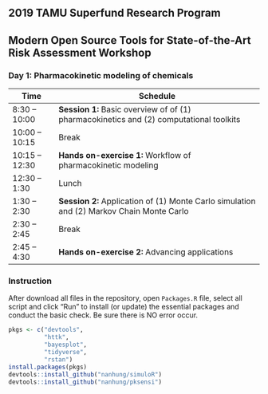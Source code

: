 ## 2019 TAMU Superfund Research Program
## Modern Open Source Tools for State-of-the-Art Risk Assessment Workshop
### Day 1: Pharmacokinetic modeling of chemicals

|Time|Schedule  |
|---|---|
|8:30 – 10:00	| **Session 1:** Basic overview of of (1) pharmacokinetics and (2) computational toolkits  |
|10:00 – 10:15|  Break  |
|10:15 – 12:30|  **Hands on-exercise 1:** Workflow of pharmacokinetic modeling  |
|12:30 – 1:30|   Lunch  |
|1:30 – 2:30|	   **Session 2:** Application of (1) Monte Carlo simulation and (2) Markov Chain Monte Carlo  |
|2:30 – 2:45|	   Break  |
|2:45 – 4:30|	   **Hands on-exercise 2:** Advancing applications |


### Instruction
After download all files in the repository, open `Packages.R` file, select all script and click “Run” to install (or update) the essential packages and conduct the basic check. Be sure there is NO error occur.

```r
pkgs <- c("devtools",
          "httk",
          "bayesplot", 
          "tidyverse",
          "rstan")
install.packages(pkgs)
devtools::install_github("nanhung/simuloR")
devtools::install_github("nanhung/pksensi")
```